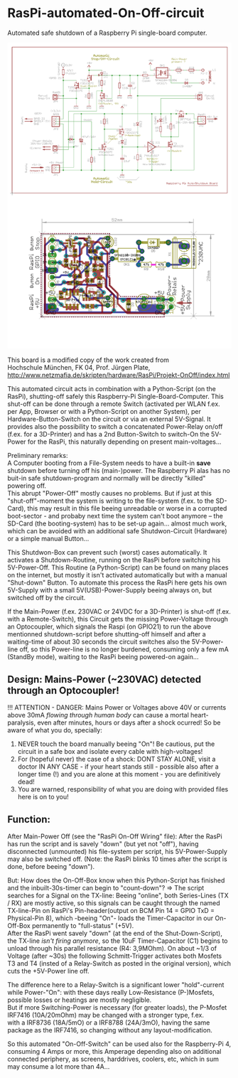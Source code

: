 # RasPi-automated-On-Off-circuit
Automated safe shutdown of a Raspberry Pi single-board computer.

![RasPi-automated-On-Off-circuit](https://raw.githubusercontent.com/nlohr1/RasPi-automated-On-Off-circuit/main/Raspi-On-Off_PMos_SMD_nl.png)

This board is a modified copy of the work created from  
Hochschule München, FK 04, Prof. Jürgen Plate, http://www.netzmafia.de/skripten/hardware/RasPi/Projekt-OnOff/index.html

This automated circuit acts in combination with a Python-Script (on the RasPi), shutting-off safely this Raspberry-Pi Single-Board-Computer.
This shut-off can be done through a remote Switch (activated per WLAN f.ex. per App, Browser or with a Python-Script on another System),
per Hardware-Button-Switch on the circuit or via an external 5V-Signal. It provides also the possibility to switch a concatenated
Power-Relay on/off (f.ex. for a 3D-Printer) and has a 2nd Button-Switch to switch-On the 5V-Power for the RasPi, this naturally
depending on present main-voltages...

Preliminary remarks:  
A Computer booting from a File-System needs to have a built-in **save** shutdown before turning off his (main-)power.
The Raspberry Pi alas has no buit-in safe shutdown-program and normally will be directly "killed" powering off.  
This abrupt "Power-Off" mostly causes no problems. But if just at this "shut-off"-moment the system is writing to the file-system
(f.ex. to the SD-Card), this may result in this file beeing unreadable or worse in a corrupted boot-sector - and probaby next time
the system can't boot anymore – the SD-Card (the booting-system) has to be set-up again... almost much work, which can be avoided
with an additional safe Shutdwon-Circuit (Hardware) or a simple manual Button...

This Shutdwon-Box can prevent such (worst) cases automatically. It activates a Shutdown-Routine, running on the RasPi before switching
his 5V-Power-Off. This Routine (a Python-Script) can be found on many places on the internet, but mostly it isn't activated automatically
but with a manual "Shut-down" Button. To automate this process the RasPi here gets his own 5V-Supply with a small 5V(USB)-Power-Supply
beeing always on, but switched off by the circuit.

If the Main-Power (f.ex. 230VAC or 24VDC for a 3D-Printer) is shut-off (f.ex. with a Remote-Switch), this Circuit gets the missing
Power-Voltage through an Optocoupler, which signals the Raspi (on GPIO21) to run the above mentionned shutdown-script before shutting-off
himself and after a waiting-time of about 30 seconds the circuit switches also the 5V-Power-line off, so this Power-line is no longer burdened,
consuming only a few mA (StandBy mode), waiting to the RasPi beeing powered-on again...

Design: Mains-Power (~230VAC) detected through an Optocoupler!
-------
!!! ATTENTION - DANGER: Mains Power or Voltages above 40V or currents above 30mA *flowing through human body* can cause a mortal heart-paralysis,
even after minutes, hours or days after a shock ocurred! So be aware of what you do, specially:
1. NEVER touch the board manually beeing "On"! Be cautious, put the circuit in a safe box and isolate every cable with high-voltages!
2. For (hopeful never) the case of a shock: DONT STAY ALONE, visit a doctor IN ANY CASE - if your heart stands still - possible also
after a longer time (!) and you are alone at this moment - you are definitively dead!
3. You are warned, responsibility of what you are doing with provided files here is on to you!

Function:
---------
After Main-Power Off (see the "RasPi On-Off Wiring" file):
After the RasPi has run the script and is savely "down" (but yet not "off"), having disconnected (unmounted) his file-system per script,
his 5V-Power-Supply may also be switched off. (Note: the RasPi blinks 10 times after the script is done, before beeing "down").

But: How does the On-Off-Box know when this Python-Script has finished and the inbuilt-30s-timer can begin to "count-down"?
=> The script searches for a Signal on the TX-line: Beeing "online", both Series-Lines (TX / RX) are mostly active, so this signals
can be caught through the named TX-line-Pin on RasPi's Pin-header(output on BCM Pin 14 = GPIO TxD = Physical-Pin 8), which 
-beeing "On"- loads the Timer-Capacitor in our On-Off-Box permanently to "full-status" (+5V).  
After the RasPi went savely "down" (at the end of the Shut-Down-Script), the TX-line *isn't firing anymore*, so the 10uF Timer-Capacitor (C1)
begins to unload through his parallel resistance (R4: 3,9MOhm). On about ~1/3 of Voltage (after ~30s) the following Schmitt-Trigger activates
both Mosfets T3 and T4 (insted of a Relay-Switch as posted in the original version), which cuts the +5V-Power line off.

The difference here to a Relay-Switch is a significant lower "hold"-current while Power-"On": with these days really Low-Resistance
(P-)Mosfets, possible losses or heatings are mostly negligible.  
But if more Switching-Power is necessary (for greater loads), the P-Mosfet IRF7416 (10A/20mOhm) may be changed with a stronger type, f.ex.  
with a IRF8736 (18A/5mO) or a IRF8788 (24A/3mO), having the same package as the IRF7416, so changing without any layout-modification.

So this automated "On-Off-Switch" can be used also for the Raspberry-Pi 4, consuming 4 Amps or more, this Amperage depending also
on additional connected periphery, as screens, harddrives, coolers, etc, which in sum may consume a lot more than 4A...
